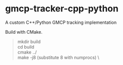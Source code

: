 # gmcp-tracker-cpp-python
A custom C++/Python GMCP tracking implementation

Build with CMake.
> mkdir build \
> cd build \
> cmake ../ \
> make -j8 (substitute 8 with numprocs) \
